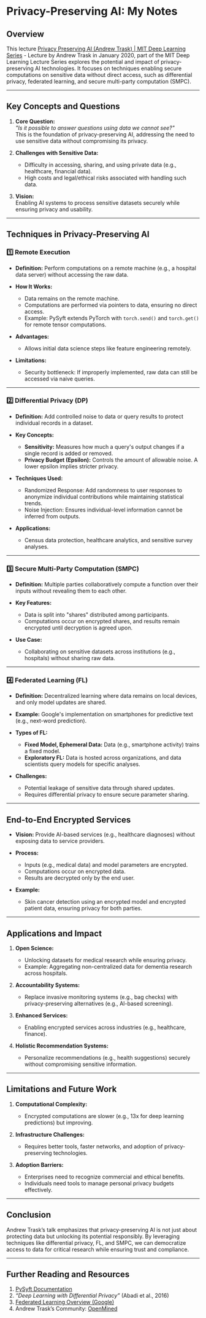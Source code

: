# **Privacy-Preserving AI: My Notes**

## **Overview**
This lecture [Privacy Preserving AI (Andrew Trask) | MIT Deep Learning Series](https://youtu.be/4zrU54VIK6k?feature=shared) - Lecture by Andrew Trask in January 2020, part of the MIT Deep Learning Lecture Series explores the potential and impact of privacy-preserving AI technologies. It focuses on techniques enabling secure computations on sensitive data without direct access, such as differential privacy, federated learning, and secure multi-party computation (SMPC).

---

## **Key Concepts and Questions**
1. **Core Question:**  
   *"Is it possible to answer questions using data we cannot see?"*  
   This is the foundation of privacy-preserving AI, addressing the need to use sensitive data without compromising its privacy.

2. **Challenges with Sensitive Data:**  
   - Difficulty in accessing, sharing, and using private data (e.g., healthcare, financial data).  
   - High costs and legal/ethical risks associated with handling such data.  

3. **Vision:**  
   Enabling AI systems to process sensitive datasets securely while ensuring privacy and usability.  

---

## **Techniques in Privacy-Preserving AI**

### 1️⃣ **Remote Execution**
- **Definition:** Perform computations on a remote machine (e.g., a hospital data server) without accessing the raw data.
- **How It Works:**  
  - Data remains on the remote machine.  
  - Computations are performed via pointers to data, ensuring no direct access.  
  - Example: PySyft extends PyTorch with `torch.send()` and `torch.get()` for remote tensor computations.  

- **Advantages:**  
  - Allows initial data science steps like feature engineering remotely.  

- **Limitations:**  
  - Security bottleneck: If improperly implemented, raw data can still be accessed via naive queries.

---

### 2️⃣ **Differential Privacy (DP)**
- **Definition:** Add controlled noise to data or query results to protect individual records in a dataset.
- **Key Concepts:**  
  - **Sensitivity:** Measures how much a query's output changes if a single record is added or removed.  
  - **Privacy Budget (Epsilon):** Controls the amount of allowable noise. A lower epsilon implies stricter privacy.  

- **Techniques Used:**  
  - Randomized Response: Add randomness to user responses to anonymize individual contributions while maintaining statistical trends.  
  - Noise Injection: Ensures individual-level information cannot be inferred from outputs.

- **Applications:**  
  - Census data protection, healthcare analytics, and sensitive survey analyses.  

---

### 3️⃣ **Secure Multi-Party Computation (SMPC)**
- **Definition:** Multiple parties collaboratively compute a function over their inputs without revealing them to each other.  
- **Key Features:**  
  - Data is split into "shares" distributed among participants.  
  - Computations occur on encrypted shares, and results remain encrypted until decryption is agreed upon.  

- **Use Case:**  
  - Collaborating on sensitive datasets across institutions (e.g., hospitals) without sharing raw data.  

---

### 4️⃣ **Federated Learning (FL)**
- **Definition:** Decentralized learning where data remains on local devices, and only model updates are shared.  
- **Example:** Google's implementation on smartphones for predictive text (e.g., next-word prediction).  

- **Types of FL:**  
  - **Fixed Model, Ephemeral Data:** Data (e.g., smartphone activity) trains a fixed model.  
  - **Exploratory FL:** Data is hosted across organizations, and data scientists query models for specific analyses.

- **Challenges:**  
  - Potential leakage of sensitive data through shared updates.  
  - Requires differential privacy to ensure secure parameter sharing.

---

## **End-to-End Encrypted Services**
- **Vision:** Provide AI-based services (e.g., healthcare diagnoses) without exposing data to service providers.  
- **Process:**  
  - Inputs (e.g., medical data) and model parameters are encrypted.  
  - Computations occur on encrypted data.  
  - Results are decrypted only by the end user.  

- **Example:**  
  - Skin cancer detection using an encrypted model and encrypted patient data, ensuring privacy for both parties.

---

## **Applications and Impact**
1. **Open Science:**  
   - Unlocking datasets for medical research while ensuring privacy.  
   - Example: Aggregating non-centralized data for dementia research across hospitals.  

2. **Accountability Systems:**  
   - Replace invasive monitoring systems (e.g., bag checks) with privacy-preserving alternatives (e.g., AI-based screening).  

3. **Enhanced Services:**  
   - Enabling encrypted services across industries (e.g., healthcare, finance).  

4. **Holistic Recommendation Systems:**  
   - Personalize recommendations (e.g., health suggestions) securely without compromising sensitive information.

---

## **Limitations and Future Work**
1. **Computational Complexity:**  
   - Encrypted computations are slower (e.g., 13x for deep learning predictions) but improving.  

2. **Infrastructure Challenges:**  
   - Requires better tools, faster networks, and adoption of privacy-preserving technologies.  

3. **Adoption Barriers:**  
   - Enterprises need to recognize commercial and ethical benefits.  
   - Individuals need tools to manage personal privacy budgets effectively.  

---

## **Conclusion**
Andrew Trask’s talk emphasizes that privacy-preserving AI is not just about protecting data but unlocking its potential responsibly. By leveraging techniques like differential privacy, FL, and SMPC, we can democratize access to data for critical research while ensuring trust and compliance.

---

## **Further Reading and Resources**
1. [PySyft Documentation](https://github.com/OpenMined/PySyft)  
2. *“Deep Learning with Differential Privacy”* (Abadi et al., 2016)  
3. [Federated Learning Overview (Google)](https://ai.googleblog.com/2017/04/federated-learning-collaborative.html)  
4. Andrew Trask’s Community: [OpenMined](https://www.openmined.org/)  
